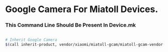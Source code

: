 # Google Camera For Miatoll Devices.

### This Command Line Should Be Present In Device.mk ###
```bash

# Inherit Google Camera
$(call inherit-product, vendor/xiaomi/miatoll-gcam/miatoll-gcam-vendor.mk)
```
